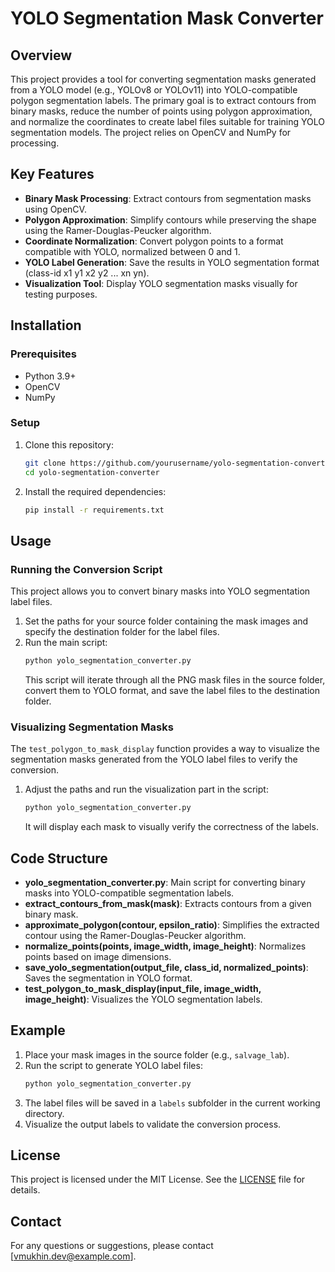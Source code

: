 # YOLO Segmentation Mask Converter

## Overview

This project provides a tool for converting segmentation masks generated from a YOLO model (e.g., YOLOv8 or YOLOv11) into YOLO-compatible polygon segmentation labels. The primary goal is to extract contours from binary masks, reduce the number of points using polygon approximation, and normalize the coordinates to create label files suitable for training YOLO segmentation models. The project relies on OpenCV and NumPy for processing.

## Key Features

- **Binary Mask Processing**: Extract contours from segmentation masks using OpenCV.
- **Polygon Approximation**: Simplify contours while preserving the shape using the Ramer-Douglas-Peucker algorithm.
- **Coordinate Normalization**: Convert polygon points to a format compatible with YOLO, normalized between 0 and 1.
- **YOLO Label Generation**: Save the results in YOLO segmentation format (class-id x1 y1 x2 y2 ... xn yn).
- **Visualization Tool**: Display YOLO segmentation masks visually for testing purposes.

## Installation

### Prerequisites

- Python 3.9+
- OpenCV
- NumPy

### Setup

1. Clone this repository:
   ```sh
   git clone https://github.com/yourusername/yolo-segmentation-converter.git
   cd yolo-segmentation-converter
   ```
2. Install the required dependencies:
   ```sh
   pip install -r requirements.txt
   ```

## Usage

### Running the Conversion Script

This project allows you to convert binary masks into YOLO segmentation label files.

1. Set the paths for your source folder containing the mask images and specify the destination folder for the label files.
2. Run the main script:
   ```sh
   python yolo_segmentation_converter.py
   ```
   This script will iterate through all the PNG mask files in the source folder, convert them to YOLO format, and save the label files to the destination folder.

### Visualizing Segmentation Masks

The `test_polygon_to_mask_display` function provides a way to visualize the segmentation masks generated from the YOLO label files to verify the conversion.

1. Adjust the paths and run the visualization part in the script:
   ```sh
   python yolo_segmentation_converter.py
   ```
   It will display each mask to visually verify the correctness of the labels.

## Code Structure

- **yolo\_segmentation\_converter.py**: Main script for converting binary masks into YOLO-compatible segmentation labels.
- **extract\_contours\_from\_mask(mask)**: Extracts contours from a given binary mask.
- **approximate\_polygon(contour, epsilon\_ratio)**: Simplifies the extracted contour using the Ramer-Douglas-Peucker algorithm.
- **normalize\_points(points, image\_width, image\_height)**: Normalizes points based on image dimensions.
- **save\_yolo\_segmentation(output\_file, class\_id, normalized\_points)**: Saves the segmentation in YOLO format.
- **test\_polygon\_to\_mask\_display(input\_file, image\_width, image\_height)**: Visualizes the YOLO segmentation labels.

## Example

1. Place your mask images in the source folder (e.g., `salvage_lab`).
2. Run the script to generate YOLO label files:
   ```sh
   python yolo_segmentation_converter.py
   ```
3. The label files will be saved in a `labels` subfolder in the current working directory.
4. Visualize the output labels to validate the conversion process.

## License

This project is licensed under the MIT License. See the [LICENSE](LICENSE) file for details.

## Contact

For any questions or suggestions, please contact [[vmukhin.dev@example.com](mailto\:vmukhin.dev@gmail.com)].




